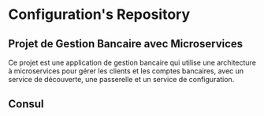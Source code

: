 # Configuration's Repository

## Projet de Gestion Bancaire avec Microservices
Ce projet est une application de gestion bancaire qui utilise une architecture à microservices pour gérer les clients et les comptes bancaires, avec un service de découverte, une passerelle et un service de configuration.

## Consul
